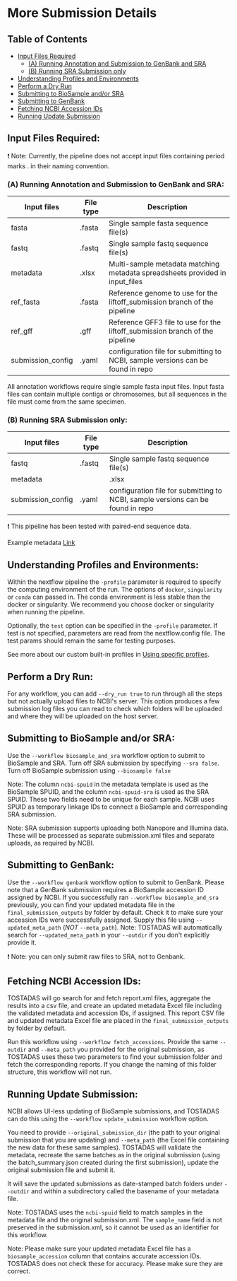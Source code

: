 # More Submission Details

## Table of Contents

- [Input Files Required](#input-files-required)
  - [(A) Running Annotation and Submission to GenBank and SRA](#a-running-annotation-and-submission-to-genbank-and-sra)
  - [(B) Running SRA Submission only](#b-running-sra-submission-only)
- [Understanding Profiles and Environments](#understanding-profiles-and-environments)
- [Perform a Dry Run](#perform-a-dry-run)
- [Submitting to BioSample and/or SRA](#submitting-to-biosample-andor-sra)
- [Submitting to GenBank](#submitting-to-genbank)
- [Fetching NCBI Accession IDs](#fetching-ncbi-accession-ids)
- [Running Update Submission](#running-update-submission)

## Input Files Required:

❗ Note: Currently, the pipeline does not accept input files containing period marks . in their naming convention.

### (A) Running Annotation and Submission to GenBank and SRA:

| Input files | File type | Description |
| --- | --- | --- |
| fasta | .fasta | Single sample fasta sequence file(s) |
| fastq | .fastq | Single sample fastq sequence file(s) |
| metadata | .xlsx | Multi-sample metadata matching metadata spreadsheets provided in input\_files |
| ref\_fasta | .fasta | Reference genome to use for the liftoff\_submission branch of the pipeline |
| ref\_gff | .gff | Reference GFF3 file to use for the liftoff\_submission branch of the pipeline |
| submission\_config | .yaml | configuration file for submitting to NCBI, sample versions can be found in repo |

All annotation workflows require single sample fasta input files. Input fasta files can contain multiple contigs or chromosomes, but all sequences in the file must come from the same specimen.

### (B) Running SRA Submission only:

| Input files | File type | Description |
| --- | --- | --- |
| fastq | .fastq | Single sample fastq sequence file(s) |
| metadata |     | .xlsx |
| submission\_config | .yaml | configuration file for submitting to NCBI, sample versions can be found in repo |

❗ This pipeline has been tested with paired-end sequence data.

Example metadata [Link](https://github.com/CDCgov/tostadas/blob/bb47dce749eada90f3c879a3e373a2e27c36eca4/assets/sample_metadata/MPXV_metadata_Sample_Run_1.xlsx)


## Understanding Profiles and Environments:

Within the nextflow pipeline the `-profile` parameter is required to specify the computing environment of the run. The options of `docker`, `singularity` or `conda` can passed in. The conda environment is less stable than the docker or singularity. We recommend you choose docker or singularity when running the pipeline.

Optionally, the `test` option can be specified in the `-profile` parameter. If test is not specified, parameters are read from the nextflow.config file. The test params should remain the same for testing purposes.

See more about our custom built-in profiles in [Using specific profiles](submission_guide.md#using-specific-profiles).

## Perform a Dry Run:

For any workflow, you can add `--dry_run true` to run through all the steps but not actually upload files to NCBI's server.  This option produces a few submission log files you can read to check which folders will be uploaded and where they will be uploaded on the host server.

## Submitting to BioSample and/or SRA:

Use the `--workflow biosample_and_sra` workflow option to submit to BioSample and SRA.  Turn off SRA submission by specifying `--sra false`.  Turn off BioSample submission using `--biosample false`

Note: The column `ncbi-spuid` in the metadata template is used as the BioSample SPUID, and the column `ncbi-spuid-sra` is used as the SRA SPUID.  These two fields need to be unique for each sample.
NCBI uses SPUID as temporary linkage IDs to connect a BioSample and corresponding SRA submission.

Note: SRA submission supports uploading both Nanopore and Illumina data. These will be processed as separate submission.xml files and separate uploads, as required by NCBI.

## Submitting to GenBank: 

Use the `--workflow genbank` workflow option to submit to GenBank. Please note that a GenBank submission requires a BioSample accession ID assigned by NCBI.  If you successfully ran `--workflow biosample_and_sra` previously, you can find your updated metadata file in the `final_submission_outputs` by folder by default.  Check it to make sure your accession IDs were successfully assigned.  Supply this file using `--updated_meta_path` (*NOT* `--meta_path`).  Note: TOSTADAS will automatically search for `--updated_meta_path` in your `--outdir` if you don't explicitly provide it.

❗ Note: you can only submit raw files to SRA, not to Genbank.

## Fetching NCBI Accession IDs:

TOSTADAS will go search for and fetch report.xml files, aggregate the results into a csv file, and create an updated metadata Excel file including the validated metadata and accession IDs, if assigned.
This report CSV file and updated metadata Excel file are placed in the `final_submission_outputs` by folder by default.

Run this workflow using `--workflow fetch_accessions`.  Provide the same `--outdir` and `--meta_path` you provided for the original submission, as TOSTADAS uses these two parameters to find your submission folder and fetch the corresponding reports.
If you change the naming of this folder structure, this workflow will not run.

## Running Update Submission:

NCBI allows UI-less updating of BioSample submissions, and TOSTADAS can do this using the `--workflow update_submission` workflow option.

You need to provide `--original_submission_dir` (the path to your original submission that you are updating) and `--meta_path` (the Excel file containing the new data for these same samples).
TOSTADAS will validate the metadata, recreate the same batches as in the original submission (using the batch_summary.json created during the first submission), update the original submission file and submit it.

It will save the updated submissions as date-stamped batch folders under `--outdir` and within a subdirectory called the basename of your metadata file.

Note: TOSTADAS uses the `ncbi-spuid` field to match samples in the metadata file and the original submission.xml.  The `sample_name` field is not preserved in the submission.xml, so it cannot be used as an identifier for this workflow.

Note: Please make sure your updated metadata Excel file has a `biosample_accession` column that contains accurate accession IDs.  TOSTADAS does not check these for accuracy.  Please make sure they are correct.

